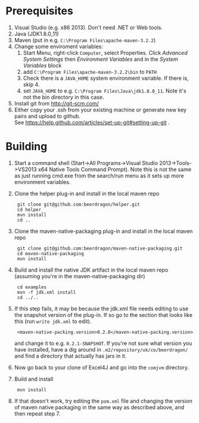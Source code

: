 Prerequisites
=============

1. Visual Studio (e.g. x86 2013).  Don't need .NET or Web tools.
2. Java (JDK1.8.0_11)
3. Maven (put in e.g. `C:\Program Files\apache-maven-3.2.2`)
4. Change some enviroment variables:
    1. Start Menu, right-click `Computer`, select Properties.
       Click *Advanced System Settings* then
       *Environment Variables* and in the *System Variables* block
    2. add `C:\Program Files\apache-maven-3.2.2\bin` to `PATH`
    3. Check there is a `JAVA_HOME` system environment variable.  If there is, skip 4.
    4. set `JAVA_HOME` to e.g. `C:\Program Files\Java\jdk1.8.0_11`.  Note it's not the bin directory in this case.
5. Install git from http://git-scm.com/
6. Either copy your .ssh from your existing machine or generate new key pairs and upload to github.  
   See https://help.github.com/articles/set-up-git#setting-up-git .

Building
========
1. Start a command shell (Start->All Programs->Visual Studio 2013->Tools->VS2013 x64 Native Tools Command Prompt).
   Note this is not the same as just running cmd.exe from the search/run menu as it sets up more environment variables.
2. Clone the helper plug-in and install in the local maven repo

        git clone git@github.com:beerdragon/helper.git
        cd helper
        mvn install
        cd ..

3. Clone the maven-native-packaging plug-in and install in the local maven repo

        git clone git@github.com:beerdragon/maven-native-packaging.git
        cd maven-native-packaging
        mvn install

4. Build and install the native JDK artifact in the local maven repo (assuming you're in the maven-native-packaging dir)

        cd examples
        mvn -f jdk.xml install
        cd ../..

5. If this step fails, it may be because the jdk.xml file needs editing to use the snapshot version of the plug-in.  If so
   go to the section that looks like this (run `write jdk.xml` to edit).

        <maven-native-packing.version>0.2.0</maven-native-packing.version>

   and change it to e.g. `0.2.1-SNAPSHOT`.  If you're not sure what version you have installed, have a dig around in
   `.m2/repository/uk/co/beerdragon/` and find a directory that actually has jars in it.
6. Now go back to your clone of Excel4J and go into the `comjvm` directory.
7. Build and install

        mvn install

8. If that doesn't work, try editing the `pom.xml` file and changing the version of maven native packaging in the same way 
    as described above, and then repeat step 7.

  
